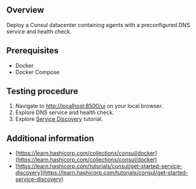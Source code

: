 ## Overview

Deploy a Consul datacenter containing agents with a preconfigured DNS service and health check.

## Prerequisites

- Docker
- Docker Compose

## Testing procedure

1. Navigate to [http://localhost:8500/ui](http://localhost:8500/ui/) on your local browser.
2. Explore DNS service and health check.
3. Explore [Service Discovery](https://learn.hashicorp.com/tutorials/consul/get-started-service-discovery) tutorial.

## Additional information

- [https://learn.hashicorp.com/collections/consul/docker](https://learn.hashicorp.com/collections/consul/docker)
- [https://learn.hashicorp.com/tutorials/consul/get-started-service-discovery](https://learn.hashicorp.com/tutorials/consul/get-started-service-discovery)